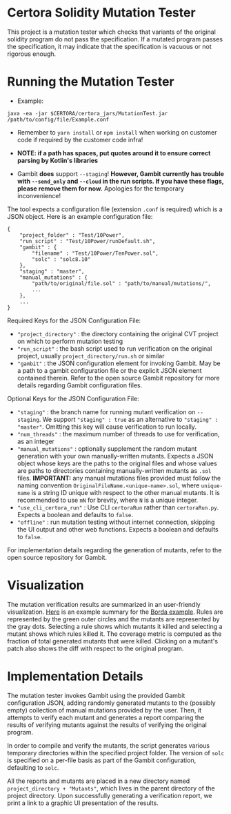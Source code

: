 # Certora Solidity Mutation Tester

This project is a mutation tester which checks that variants of the original
solidity program do not pass the specification. If a mutated program passes the specification,
it may indicate that the specification is vacuous or not rigorous enough.

# Running the Mutation Tester

- Example:
```
java -ea -jar $CERTORA/certora_jars/MutationTest.jar /path/to/config/file/Example.conf
```

- Remember to `yarn install` or `npm install` when working on customer code if required by the customer code infra!

- **NOTE: if a path has spaces, put quotes around it to ensure correct parsing by Kotlin's libraries**

- Gambit **does** support `--staging`!
**However, Gambit currently has trouble with `--send_only` and `--cloud` in the run scripts. If you have these
flags, please remove them for now.** Apologies for the temporary inconvenience!

The tool expects a configuration file (extension `.conf` is required) which is a JSON object. Here is an example configuration file:

```
{
    "project_folder" : "Test/10Power",
    "run_script" : "Test/10Power/runDefault.sh",
    "gambit" : {
        "filename" : "Test/10Power/TenPower.sol",
        "solc" : "solc8.10"
    },
    "staging" : "master",
    "manual_mutations" : {
        "path/to/original/file.sol" : "path/to/manual/mutations/",
        ...
    },
    ...
}
```

Required Keys for the JSON Configuration File:
- `"project_directory"` : the directory containing the original CVT project on which to perform mutation testing
- `"run_script"` : the bash script used to run verification on the original project, usually `project_directory/run.sh` or similar
- `"gambit"` : the JSON configuration element for invoking Gambit. May be a path to a gambit configuration file
or the explicit JSON element contained therein. Refer to the open source Gambit repository for more details regarding Gambit configuration files.

Optional Keys for the JSON Configuration File:
- `"staging"` : the branch name for running mutant verification on `--staging`. We support `"staging" : true` as an
alternative to `"staging" : "master"`. Omitting this key will cause verification to run locally.
- `"num_threads"` : the maximum number of threads to use for verification, as an integer
- `"manual_mutations"` : optionally supplement the random mutant generation with your own manually-written mutants.
Expects a JSON object whose keys are the paths to the original files and whose values are paths to directories containing
manually-written mutants as `.sol` files. **IMPORTANT:** any manual mutations files provided must follow the naming
convention `OriginalFileName.<unique-name>.sol`, where `unique-name` is a string ID unique with respect to the other
manual mutants. It is recommended to use `mN` for brevity, where `N` is a unique integer.
- `"use_cli_certora_run"` : Use CLI `certoraRun` rather than `certoraRun.py`. Expects a boolean and defaults to `false`.
- `"offline"` : run mutation testing without internet connection, skipping the UI output and other web functions.
Expects a boolean and defaults to `false`.

For implementation details regarding the generation of mutants, refer to the open source repository for Gambit.

# Visualization

The mutation verification results are summarized in an user-friendly visualization.
[Here](https://mutation-testing-beta.certora.com/reports/mutation?id=c7c659d7-d500-46f2-acf1-1392eee714b5&anonymousKey=f4b40ba6-2160-4993-9f50-02625b291cae) is an example summary for the [Borda example](https://demo.certora.com/?Borda).
Rules are represented by the green outer circles and the mutants are represented by the gray dots.
Selecting a rule shows which mutants it killed and selecting a mutant shows which rules killed it.
The coverage metric is computed as the fraction of total generated mutants that were killed.
Clicking on a mutant's patch also shows the diff with respect to the original program.

# Implementation Details

The mutation tester invokes Gambit using the provided Gambit configuration JSON, adding randomly generated mutants to the
(possibly empty) collection of manual mutations provided by the user. Then, it attempts to verify each mutant and generates
a report comparing the results of verifying mutants against the results of verifying the original program.

In order to compile and verify the mutants, the script generates various temporary directories within the specified
project folder. The version of `solc` is specified on a per-file basis as part of the Gambit configuration, defaulting to `solc`.

All the reports and mutants are placed in a new directory named `project_directory + "Mutants"`, which lives in the parent
directory of the project directory. Upon successfully generating a verification report, we print a link to a graphic UI
presentation of the results.

